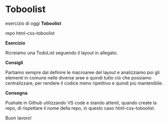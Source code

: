 Toboolist
===
esercizio di oggi **Toboolist**

repo html-css-toboolist

**Esercizio**

Ricreiamo una TodoList seguendo il layout in allegato.

**Consigli**

Partiamo sempre dal definire le macroaree del layout e analizziamo poi gli elementi in comune nelle diverse aree e quindi tutto ciò che possiamo centralizzare, per rendere il codice meno ripetitivo e quindi più mantenibile.

**Consegna**

Pushate in Github utilizzando VS code e stando attenti, quando create la repo, di rispettare il nome della repo, in questo caso html-css-toboolist.

Buon lavoro!